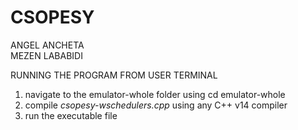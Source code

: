# CSOPESY

ANGEL ANCHETA  
MEZEN LABABIDI 

RUNNING THE PROGRAM FROM USER TERMINAL
1. navigate to the emulator-whole folder using cd emulator-whole
2. compile *csopesy-wschedulers.cpp* using any C++ v14 compiler  
3. run the executable file 

